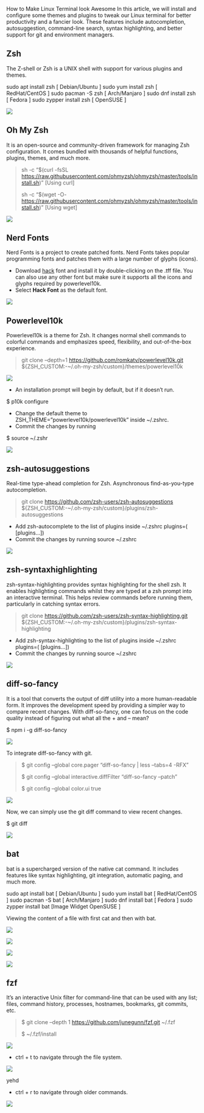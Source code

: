 
How to Make Linux Terminal look Awesome
In this article, we will install and configure some themes and plugins to tweak our Linux terminal for better productivity and a fancier look. These features include autocompletion, autosuggestion, command-line search, syntax highlighting, and better support for git and environment managers.

## Zsh

The Z-shell or Zsh is a UNIX shell with support for various plugins and themes.

sudo apt install zsh      [ Debian/Ubuntu ]
sudo yum install zsh      [ RedHat/CentOS ]
sudo pacman -S zsh        [ Arch/Manjaro ]
sudo dnf install zsh      [ Fedora ]
sudo zypper install zsh   [ OpenSUSE ]

![](https://media.geeksforgeeks.org/wp-content/uploads/20220527181900/1.png)

## Oh My Zsh 

It is an open-source and community-driven framework for managing Zsh configuration. It comes bundled with thousands of helpful functions,  plugins, themes, and much more.

> sh -c “$(curl -fsSL https://raw.githubusercontent.com/ohmyzsh/ohmyzsh/master/tools/install.sh)” [Using curl]
> 
> sh -c “$(wget -O- https://raw.githubusercontent.com/ohmyzsh/ohmyzsh/master/tools/install.sh)”   [Using wget]

![](https://media.geeksforgeeks.org/wp-content/uploads/20220527182227/2.png)

## Nerd Fonts 

Nerd Fonts is a project to create patched fonts. Nerd Fonts takes popular programming fonts and patches them with a large number of glyphs (icons).

-   Download [hack](https://github.com/ryanoasis/nerd-fonts/blob/master/patched-fonts/Hack/Regular/complete/Hack%20Regular%20Nerd%20Font%20Complete.ttf) font and install it by double-clicking on the .tff file. You can also use any other font but make sure it supports all the icons and glyphs required by powerlevel10k.
-   Select **Hack Font** as the default font.

![](https://media.geeksforgeeks.org/wp-content/uploads/20220527182546/3.png)

## Powerlevel10k 

Powerlevel10k is a theme for Zsh.  It changes normal shell commands to colorful commands and emphasizes speed, flexibility, and out-of-the-box experience.

> git clone –depth=1 https://github.com/romkatv/powerlevel10k.git ${ZSH_CUSTOM:-~/.oh-my-zsh/custom}/themes/powerlevel10k

![](https://media.geeksforgeeks.org/wp-content/uploads/20220527182707/1.gif)

-   An installation prompt will begin by default, but if it doesn’t run.

$ p10k configure

-   Change the default theme to ZSH_THEME=”powerlevel10k/powerlevel10k” inside ~/.zshrc.
-   Commit the changes by running 

$ source ~/.zshr

![](https://media.geeksforgeeks.org/wp-content/uploads/20220527182728/21.gif)

## zsh-autosuggestions 

Real-time type-ahead completion for Zsh. Asynchronous find-as-you-type autocompletion.

> git clone https://github.com/zsh-users/zsh-autosuggestions ${ZSH_CUSTOM:-~/.oh-my-zsh/custom}/plugins/zsh-autosuggestions

-   Add zsh-autocomplete to the list of plugins inside ~/.zshrc plugins=( [plugins…])
-   Commit the changes by running source ~/.zshrc

![](https://media.geeksforgeeks.org/wp-content/uploads/20220527182757/3.gif)

## zsh-syntaxhighlighting

zsh-syntax-highlighting provides syntax highlighting for the shell zsh. It enables highlighting commands whilst they are typed at a zsh prompt into an interactive terminal. This helps review commands before running them, particularly in catching syntax errors.

> git clone https://github.com/zsh-users/zsh-syntax-highlighting.git ${ZSH_CUSTOM:-~/.oh-my-zsh/custom}/plugins/zsh-syntax-highlighting

-   Add zsh-syntax-highlighting to the list of plugins inside ~/.zshrc plugins=( [plugins…])
-   Commit the changes by running source ~/.zshrc

![](https://media.geeksforgeeks.org/wp-content/uploads/20220527182820/4.gif)

## diff-so-fancy

It is a tool that converts the output of diff utility into a more human-readable form. It improves the development speed by providing a simpler way to compare recent changes. With diff-so-fancy, one can focus on the code quality instead of figuring out what all the + and – mean?

$ npm i -g diff-so-fancy

![](https://media.geeksforgeeks.org/wp-content/uploads/20220602165456/ter1.png)

To integrate diff-so-fancy with git.

> $ git config –global core.pager “diff-so-fancy | less –tabs=4 -RFX”
> 
> $ git config –global interactive.diffFilter “diff-so-fancy –patch”
> 
> $ git config –global color.ui true

![](https://media.geeksforgeeks.org/wp-content/uploads/20220602165456/ter2.png)

Now, we can simply use the git diff command to view recent changes.

$ git diff

![](https://media.geeksforgeeks.org/wp-content/uploads/20220602165455/ter3.png)

## bat

bat is a supercharged version of the native cat command. It includes features like syntax highlighting, git integration, automatic paging, and much more.

sudo apt install bat      [ Debian/Ubuntu ]
sudo yum install bat      [ RedHat/CentOS ]
sudo pacman -S bat        [ Arch/Manjaro ]
sudo dnf install bat      [ Fedora ]
sudo zypper install bat   [Image Widget OpenSUSE ]

Viewing the content of a file with first cat and then with bat.

![](https://media.geeksforgeeks.org/wp-content/uploads/20220602165455/ter4.png)

![](https://media.geeksforgeeks.org/wp-content/uploads/20220602165454/ter6.png)

![](https://media.geeksforgeeks.org/wp-content/uploads/20220602165453/ter7.png)

![](https://media.geeksforgeeks.org/wp-content/uploads/20220602165452/ter8.png)

## fzf 

It’s an interactive Unix filter for command-line that can be used with any list; files, command history, processes, hostnames, bookmarks, git commits, etc.

> $ git clone –depth 1 https://github.com/junegunn/fzf.git ~/.fzf
> 
> $ ~/.fzf/install

![](https://media.geeksforgeeks.org/wp-content/uploads/20220527182927/5.gif)

-   ctrl + t to navigate through the file system.

![](https://media.geeksforgeeks.org/wp-content/uploads/20220527182941/6.gif)

yehd

-   ctrl + r to navigate through older commands.

![](https://media.geeksforgeeks.org/wp-content/uploads/20220527182957/7.gif)
